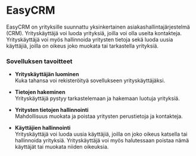 # EasyCRM

EasyCRM on yrityksille suunnattu yksinkertainen asiakashallintajärjestelmä (CRM). Yrityskäyttäjä voi luoda yrityksiä, joilla voi olla useita kontakteja. Yrityskäyttäjä voi myös hallinnoida yritysten tietoja sekä luoda uusia käyttäjiä, joilla on oikeus joko muokata tai tarkastella yrityksiä.

### Sovelluksen tavoitteet

- **Yrityskäyttäjän luominen**  
  Kuka tahansa voi rekisteröityä sovellukseen yrityskäyttäjäksi.

- **Tietojen hakeminen**  
  Yrityskäyttäjä pystyy tarkastelemaan ja hakemaan luotuja yrityksiä.

- **Yritysten tietojen hallinnointi**  
  Mahdollisuus muokata ja poistaa yritysten perustietoja ja kontakteja.

- **Käyttäjien hallinnointi**  
  Yrityskäyttäjä voi luoda uusia käyttäjiä, joilla on joko oikeus katsella tai hallinnoida yrityksiä. Yrityskäyttäjä voi myös halutessaan poistaa nämä käyttäjät tai muokata niiden oikeuksia.